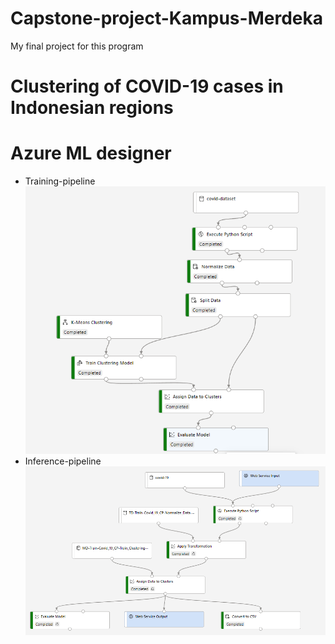 # Capstone-project-Kampus-Merdeka
My final project for this program

# Clustering of COVID-19 cases in Indonesian regions

# Azure ML designer
  * Training-pipeline
  ![alt text](https://github.com/DevinWilliam18/Capstone-project-Kampus-Merdeka/blob/main/Train.png)
  * Inference-pipeline
  ![alt text](https://github.com/DevinWilliam18/Capstone-project-Kampus-Merdeka/blob/main/Inference-pipeline.png)

